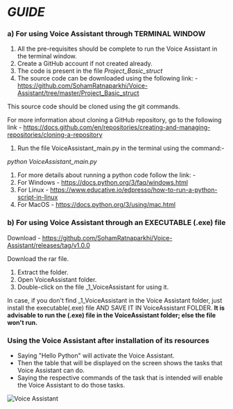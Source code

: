 # *GUIDE*

 <h3>a) For using Voice Assistant through TERMINAL WINDOW</h3>

1. All the pre-requisites should be complete to run the Voice Assistant in the terminal window.
1. Create a GitHub account if not created already.
2. The code is present in the file *Project_Basic_struct*
3. The source code can be downloaded using the following link: - <https://github.com/SohamRatnaparkhi/Voice-Assistant/tree/master/Project_Basic_struct>

This source code should be cloned using the git commands.

For more information about cloning a GitHub repository, go to the following link - <https://docs.github.com/en/repositories/creating-and-managing-repositories/cloning-a-repository>

1. Run the file VoiceAssistant\_main.py in the terminal using the command:-

  *python VoiceAssistant\_main.py*

1. For more details about running a python code follow the link: -
1. For Windows - <https://docs.python.org/3/faq/windows.html>
1. For Linux - <https://www.educative.io/edpresso/how-to-run-a-python-script-in-linux>
1. For MacOS - <https://docs.python.org/3/using/mac.html>

<h3>b) For using Voice Assistant through an EXECUTABLE (.exe) file</h3>

Download - https://github.com/SohamRatnaparkhi/Voice-Assistant/releases/tag/v1.0.0

Download the rar file.

1. Extract the folder.
2. Open VoiceAssistant folder.
3. Double-click on the file \_1\_VoiceAssistant for using it.

In case, if you don't find \_1\_VoiceAssistant in the Voice Assistant folder, just install the executable(.exe) file AND SAVE IT IN VoiceAssistant FOLDER. **It is advisable to run the (.exe) file in the VoiceAssistant folder; else the file won't run.**

<h3>Using the Voice Assistant after installation of its resources</h3>

- Saying "Hello Python" will activate the Voice Assistant.
- Then the table that will be displayed on the screen shows the tasks that Voice Assistant can do.
- Saying the respective commands of the task that is intended will enable the Voice Assistant to do those tasks.

![Voice Assistant](https://user-images.githubusercontent.com/92905626/155857729-58a7751a-cb63-48ee-9df5-3a4ee4129a25.JPG)
